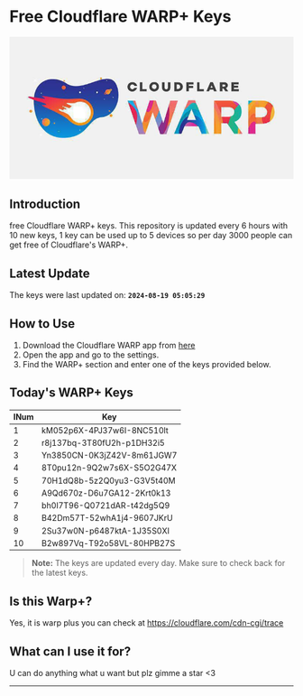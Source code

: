 
# Free Cloudflare WARP+ Keys

![Banner](asset/IMG_20240629_142710_129.jpg)

## Introduction

free Cloudflare WARP+ keys. This repository is updated every 6 hours with 10 new keys, 1 key can be used up to 5 devices so per day 3000 people can get free of Cloudflare's WARP+.

## Latest Update

The keys were last updated on: **`2024-08-19 05:05:29`**

## How to Use

1. Download the Cloudflare WARP app from [here](https://1.1.1.1/)
2. Open the app and go to the settings.
3. Find the WARP+ section and enter one of the keys provided below.

## Today's WARP+ Keys

| INum | Key |
|-------|-----|
| 1     | kM052p6X-4PJ37w6I-8NC510lt               |
| 2     | r8j137bq-3T80fU2h-p1DH32i5               |
| 3     | Yn3850CN-0K3jZ42V-8m61JGW7               |
| 4     | 8T0pu12n-9Q2w7s6X-S5O2G47X               |
| 5     | 70H1dQ8b-5z2Q0yu3-G3V5t40M               |
| 6     | A9Qd670z-D6u7GA12-2Krt0k13               |
| 7     | bh0I7T96-Q0721dAR-t42dg5Q9               |
| 8     | B42Dm57T-52whA1j4-9607JKrU               |
| 9     | 2Su37w0N-p6487ktA-1J35S0XI               |
| 10    | B2w897Vq-T92o58VL-80HPB27S               |


> **Note:** The keys are updated every day. Make sure to check back for the latest keys.

## Is this Warp+?

Yes, it is warp plus you can check at https://cloudflare.com/cdn-cgi/trace

## What can I use it for?
U can do anything what u want but plz gimme a star <3

---
